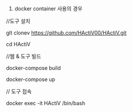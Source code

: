 
1. docker container 사용의 경우

  //도구 설치
  
  glt clonev https://github.com/HActiV00/HActiV.git
  
  cd HActiV

  //웹 & 도구 빌드
  
  docker-compose build
  
  docker-compose up


  // 도구 접속
  
  docker exec -it  HActiV /bin/bash
